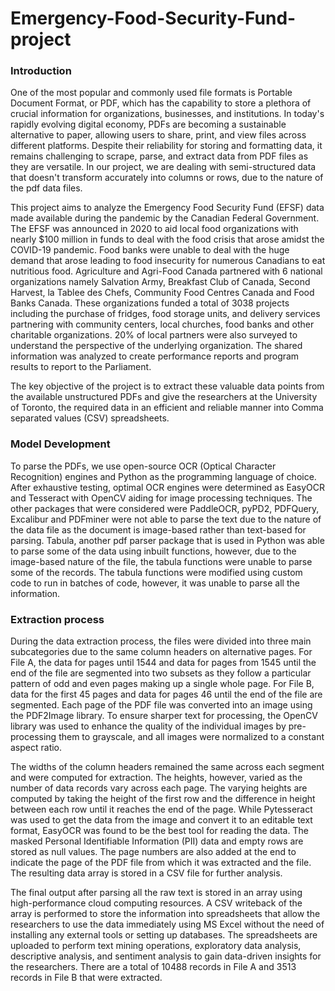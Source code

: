 # Emergency-Food-Security-Fund-project

### Introduction

One of the most popular and commonly used file formats is Portable Document Format, or
PDF, which has the capability to store a plethora of crucial information for organizations,
businesses, and institutions. In today's rapidly evolving digital economy, PDFs are becoming
a sustainable alternative to paper, allowing users to share, print, and view files across different
platforms. Despite their reliability for storing and formatting data, it remains challenging to
scrape, parse, and extract data from PDF files as they are versatile. In our project, we are
dealing with semi-structured data that doesn't transform accurately into columns or rows, due
to the nature of the pdf data files.

This project aims to analyze the Emergency Food Security Fund (EFSF) data made available
during the pandemic by the Canadian Federal Government. The EFSF was announced in 2020
to aid local food organizations with nearly $100 million in funds to deal with the food crisis
that arose amidst the COVID-19 pandemic. Food banks were unable to deal with the huge
demand that arose leading to food insecurity for numerous Canadians to eat nutritious food.
Agriculture and Agri-Food Canada partnered with 6 national organizations namely Salvation
Army, Breakfast Club of Canada, Second Harvest, la Tablee des Chefs, Community Food
Centres Canada and Food Banks Canada. These organizations funded a total of 3038 projects
including the purchase of fridges, food storage units, and delivery services partnering with community
centers, local churches, food banks and other charitable organizations. 20% of local partners
were also surveyed to understand the perspective of the underlying organization. The shared
information was analyzed to create performance reports and program results to report
to the Parliament.

The key objective of the project is to extract these valuable data points from the available
unstructured PDFs and give the researchers at the University of Toronto, the required data in an
efficient and reliable manner into Comma separated values (CSV) spreadsheets.

### Model Development

To parse the PDFs, we use open-source OCR (Optical Character Recognition) engines and
Python as the programming language of choice. After exhaustive testing, optimal OCR engines
were determined as EasyOCR and Tesseract with OpenCV aiding for image processing
techniques. The other packages that were considered were PaddleOCR, pyPD2, PDFQuery,
Excalibur and PDFminer were not able to parse the text due to the nature of the data file as
the document is image-based rather than text-based for parsing. Tabula, another pdf parser
package that is used in Python was able to parse some of the data using inbuilt functions,
however, due to the image-based nature of the file, the tabula functions were unable to parse
some of the records. The tabula functions were modified using custom code to run in batches
of code, however, it was unable to parse all the information.


### Extraction process

During the data extraction process, the files were divided into three main subcategories due to the
same column headers on alternative pages. For File A, the data for pages until 1544 and data for
pages from 1545 until the end of the file are segmented into two subsets as they follow a particular
pattern of odd and even pages making up a single whole page. For File B, data for the first 45 pages
and data for pages 46 until the end of the file are segmented. Each page of the PDF file was
converted into an image using the PDF2Image library. To ensure sharper text for processing, the OpenCV
library was used to enhance the quality of the individual images by pre-processing them to
grayscale, and all images were normalized to a constant aspect ratio.

The widths of the column headers remained the same across each segment and were computed for
extraction. The heights, however, varied as the number of data records vary across each page. The
varying heights are computed by taking the height of the first row and the difference in height
between each row until it reaches the end of the page. While Pytesseract was used to get the data
from the image and convert it to an editable text format, EasyOCR was found to be the best tool
for reading the data. The masked Personal Identifiable Information (PII) data and empty rows are
stored as null values. The page numbers are also added at the end to indicate the page of the PDF
file from which it was extracted and the file. The resulting data array is stored in a CSV file for
further analysis.

The final output after parsing all the raw text is stored in an array using high-performance
cloud computing resources. A CSV writeback of the array is performed to store the information
into spreadsheets that allow the researchers to use the data immediately using MS Excel without
the need of installing any external tools or setting up databases. The spreadsheets are
uploaded to perform text mining operations, exploratory data analysis, descriptive analysis,
and sentiment analysis to gain data-driven insights for the researchers. There are a total of
10488 records in File A and 3513 records in File B that were extracted.
